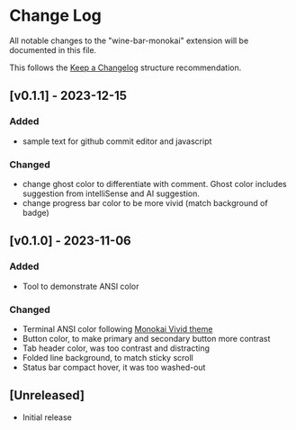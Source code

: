 # Change Log

All notable changes to the "wine-bar-monokai" extension will be documented in this file.

This follows the [Keep a Changelog](http://keepachangelog.com/) structure recommendation.

## [v0.1.1] - 2023-12-15

### Added

- sample text for github commit editor and javascript

### Changed

- change ghost color to differentiate with comment. Ghost color includes suggestion from intelliSense and AI suggestion.
- change progress bar color to be more vivid (match background of badge)

## [v0.1.0] - 2023-11-06

### Added

- Tool to demonstrate ANSI color 

### Changed

- Terminal ANSI color following [Monokai Vivid theme](https://github.com/mbadolato/iTerm2-Color-Schemes/blob/master/screenshots/monokai_vivid.png)
- Button color, to make primary and secondary button more contrast
- Tab header color, was too contrast and distracting
- Folded line background, to match sticky scroll
- Status bar compact hover, it was too washed-out

## [Unreleased]

- Initial release
